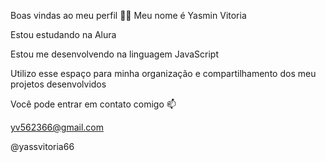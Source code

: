 Boas vindas ao meu perfil 💙💙
Meu nome é Yasmin Vitoria

Estou estudando na Alura

Estou me desenvolvendo na linguagem JavaScript

Utilizo esse espaço para minha organização e compartilhamento dos meu projetos desenvolvidos

Você pode entrar em contato comigo 📫

yv562366@gmail.com

@yassvitoria66
